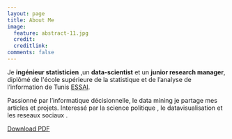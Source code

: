 ```yaml
---
layout: page
title: About Me
image:
  feature: abstract-11.jpg
  credit: 
  creditlink: 
comments: false
---
```



Je **ingénieur statisticien** ,un **data-scientist** et un **junior research manager**,   diplômé de l'école supérieure de la statistique et de l’analyse de l’information de Tunis [ESSAI](http://www.essai.rnu.tn).

Passionné par l’informatique décisionnelle, le data mining je partage mes articles et projets. Interessé par la science politique , le datavisualisation et les reseaux sociaux .



<a href="{{ site.url }}/#/" class="btn btn-success"> Download  PDF </a>
